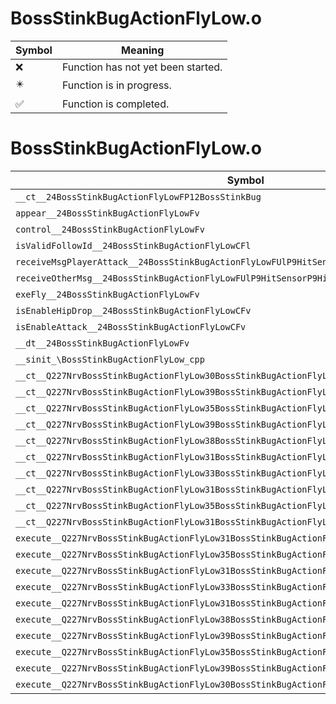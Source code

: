 # BossStinkBugActionFlyLow.o
| Symbol | Meaning 
| ------------- | ------------- 
| :x: | Function has not yet been started. 
| :eight_pointed_black_star: | Function is in progress. 
| :white_check_mark: | Function is completed. 


# BossStinkBugActionFlyLow.o
| Symbol | Decompiled? |
| ------------- | ------------- |
| `__ct__24BossStinkBugActionFlyLowFP12BossStinkBug` | :x: |
| `appear__24BossStinkBugActionFlyLowFv` | :x: |
| `control__24BossStinkBugActionFlyLowFv` | :x: |
| `isValidFollowId__24BossStinkBugActionFlyLowCFl` | :x: |
| `receiveMsgPlayerAttack__24BossStinkBugActionFlyLowFUlP9HitSensorP9HitSensor` | :x: |
| `receiveOtherMsg__24BossStinkBugActionFlyLowFUlP9HitSensorP9HitSensor` | :x: |
| `exeFly__24BossStinkBugActionFlyLowFv` | :x: |
| `isEnableHipDrop__24BossStinkBugActionFlyLowCFv` | :x: |
| `isEnableAttack__24BossStinkBugActionFlyLowCFv` | :x: |
| `__dt__24BossStinkBugActionFlyLowFv` | :x: |
| `__sinit_\BossStinkBugActionFlyLow_cpp` | :x: |
| `__ct__Q227NrvBossStinkBugActionFlyLow30BossStinkBugActionFlyLowNrvFlyFv` | :x: |
| `__ct__Q227NrvBossStinkBugActionFlyLow39BossStinkBugActionFlyLowNrvShakeOffSignFv` | :x: |
| `__ct__Q227NrvBossStinkBugActionFlyLow35BossStinkBugActionFlyLowNrvShakeOffFv` | :x: |
| `__ct__Q227NrvBossStinkBugActionFlyLow39BossStinkBugActionFlyLowNrvShakeOffWaitFv` | :x: |
| `__ct__Q227NrvBossStinkBugActionFlyLow38BossStinkBugActionFlyLowNrvShakeOffEndFv` | :x: |
| `__ct__Q227NrvBossStinkBugActionFlyLow31BossStinkBugActionFlyLowNrvFallFv` | :x: |
| `__ct__Q227NrvBossStinkBugActionFlyLow33BossStinkBugActionFlyLowNrvDamageFv` | :x: |
| `__ct__Q227NrvBossStinkBugActionFlyLow31BossStinkBugActionFlyLowNrvDashFv` | :x: |
| `__ct__Q227NrvBossStinkBugActionFlyLow35BossStinkBugActionFlyLowNrvTurnSignFv` | :x: |
| `__ct__Q227NrvBossStinkBugActionFlyLow31BossStinkBugActionFlyLowNrvTurnFv` | :x: |
| `execute__Q227NrvBossStinkBugActionFlyLow31BossStinkBugActionFlyLowNrvTurnCFP5Spine` | :x: |
| `execute__Q227NrvBossStinkBugActionFlyLow35BossStinkBugActionFlyLowNrvTurnSignCFP5Spine` | :x: |
| `execute__Q227NrvBossStinkBugActionFlyLow31BossStinkBugActionFlyLowNrvDashCFP5Spine` | :x: |
| `execute__Q227NrvBossStinkBugActionFlyLow33BossStinkBugActionFlyLowNrvDamageCFP5Spine` | :x: |
| `execute__Q227NrvBossStinkBugActionFlyLow31BossStinkBugActionFlyLowNrvFallCFP5Spine` | :x: |
| `execute__Q227NrvBossStinkBugActionFlyLow38BossStinkBugActionFlyLowNrvShakeOffEndCFP5Spine` | :x: |
| `execute__Q227NrvBossStinkBugActionFlyLow39BossStinkBugActionFlyLowNrvShakeOffWaitCFP5Spine` | :x: |
| `execute__Q227NrvBossStinkBugActionFlyLow35BossStinkBugActionFlyLowNrvShakeOffCFP5Spine` | :x: |
| `execute__Q227NrvBossStinkBugActionFlyLow39BossStinkBugActionFlyLowNrvShakeOffSignCFP5Spine` | :x: |
| `execute__Q227NrvBossStinkBugActionFlyLow30BossStinkBugActionFlyLowNrvFlyCFP5Spine` | :x: |
